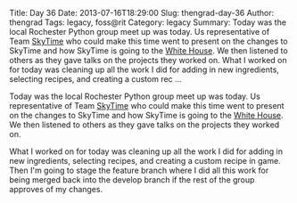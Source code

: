 Title: Day 36
Date: 2013-07-16T18:29:00
Slug: thengrad-day-36
Author: thengrad
Tags: legacy, foss@rit
Category: legacy
Summary: Today was the local Rochester Python group meet up was today. Us representative of Team [SkyTime](http://www.playskytime.com) who could make this time went to present on the changes to SkyTime and how SkyTime is going to the [White House](http://www.rit.edu/news/story.php?id=50113). We then listened to others as they gave talks on the projects they worked on.  What I worked on for today was cleaning up all the work I did for adding in new ingredients, selecting recipes, and creating a custom rec ... 

Today was the local Rochester Python group meet up was today. Us
representative of Team [SkyTime](http://www.playskytime.com) who could make
this time went to present on the changes to SkyTime and how SkyTime is going
to the [White House](http://www.rit.edu/news/story.php?id=50113). We then
listened to others as they gave talks on the projects they worked on.

What I worked on for today was cleaning up all the work I did for adding in
new ingredients, selecting recipes, and creating a custom recipe in game. Then
I'm going to stage the feature branch where I did all this work for being
merged back into the develop branch if the rest of the group approves of my
changes.

